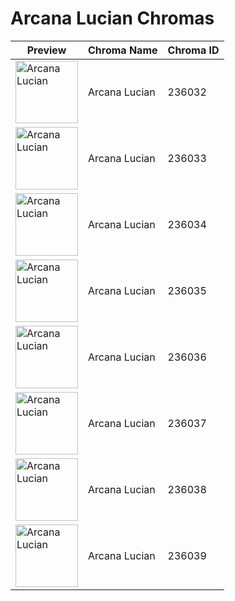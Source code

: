 # Arcana Lucian Chromas

| Preview | Chroma Name | Chroma ID |
|---|---|---|
| <img src='https://raw.communitydragon.org/latest/plugins/rcp-be-lol-game-data/global/default/v1/champion-chroma-images/236/236032.png' alt='Arcana Lucian' width='100'> | Arcana Lucian | 236032 |
| <img src='https://raw.communitydragon.org/latest/plugins/rcp-be-lol-game-data/global/default/v1/champion-chroma-images/236/236033.png' alt='Arcana Lucian' width='100'> | Arcana Lucian | 236033 |
| <img src='https://raw.communitydragon.org/latest/plugins/rcp-be-lol-game-data/global/default/v1/champion-chroma-images/236/236034.png' alt='Arcana Lucian' width='100'> | Arcana Lucian | 236034 |
| <img src='https://raw.communitydragon.org/latest/plugins/rcp-be-lol-game-data/global/default/v1/champion-chroma-images/236/236035.png' alt='Arcana Lucian' width='100'> | Arcana Lucian | 236035 |
| <img src='https://raw.communitydragon.org/latest/plugins/rcp-be-lol-game-data/global/default/v1/champion-chroma-images/236/236036.png' alt='Arcana Lucian' width='100'> | Arcana Lucian | 236036 |
| <img src='https://raw.communitydragon.org/latest/plugins/rcp-be-lol-game-data/global/default/v1/champion-chroma-images/236/236037.png' alt='Arcana Lucian' width='100'> | Arcana Lucian | 236037 |
| <img src='https://raw.communitydragon.org/latest/plugins/rcp-be-lol-game-data/global/default/v1/champion-chroma-images/236/236038.png' alt='Arcana Lucian' width='100'> | Arcana Lucian | 236038 |
| <img src='https://raw.communitydragon.org/latest/plugins/rcp-be-lol-game-data/global/default/v1/champion-chroma-images/236/236039.png' alt='Arcana Lucian' width='100'> | Arcana Lucian | 236039 |
